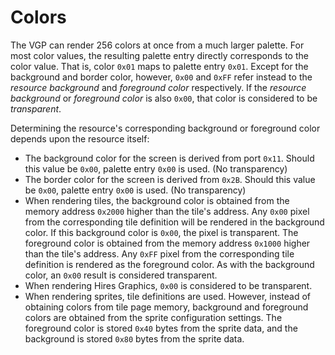 # Colors

The VGP can render 256 colors at once from a much larger palette. For most color values, the resulting palette entry directly corresponds to the color value. That is, color `0x01` maps to palette entry `0x01`. Except for the background and border color, however, `0x00` and `0xFF` refer instead to the _resource background_ and _foreground color_ respectively. If the _resource background_ or _foreground color_ is also `0x00`, that color is considered to be _transparent_.

Determining the resource's corresponding background or foreground color depends upon the resource itself:

* The background color for the screen is derived from port `0x11`. Should this value be `0x00`, palette entry `0x00` is used. \(No transparency\)
* The border color for the screen is derived from `0x2B`. Should this value be `0x00`, palette entry `0x00` is used. \(No transparency\)
* When rendering tiles, the background color is obtained from the memory address `0x2000` higher than the tile's address. Any `0x00` pixel from the corresponding tile definition will be rendered in the background color. If this background color is `0x00`, the pixel is transparent. The foreground color is obtained from the memory address `0x1000` higher than the tile's address. Any `0xFF` pixel from the corresponding tile definition is rendered as the foreground color. As with the background color, an `0x00` result is considered transparent.
* When rendering Hires Graphics, `0x00` is considered to be transparent.
* When rendering sprites, tile definitions are used. However, instead of obtaining colors from tile page memory, background and foreground colors are obtained from the sprite configuration settings. The foreground color is stored `0x40` bytes from the sprite data, and the background is stored `0x80` bytes from the sprite data.

